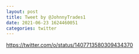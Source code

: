 ```yaml
--- 
layout: post 
title: Tweet by @JohnnyTrades1 
date: 2021-06-23 1624460051 
categories: twitter 
--- 
```

https://twitter.com/o/status/1407713580309434370